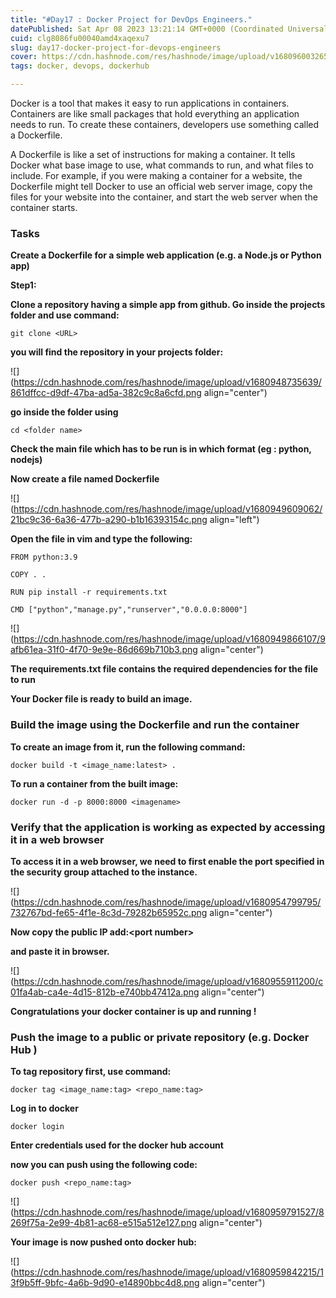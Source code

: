```yaml
---
title: "#Day17 : Docker Project for DevOps Engineers."
datePublished: Sat Apr 08 2023 13:21:14 GMT+0000 (Coordinated Universal Time)
cuid: clg8086fu00040amd4xaqexu7
slug: day17-docker-project-for-devops-engineers
cover: https://cdn.hashnode.com/res/hashnode/image/upload/v1680960032654/b12ef1a1-41a4-406b-a363-5f0e3b148094.png
tags: docker, devops, dockerhub

---
```


Docker is a tool that makes it easy to run applications in containers. Containers are like small packages that hold everything an application needs to run. To create these containers, developers use something called a Dockerfile.

A Dockerfile is like a set of instructions for making a container. It tells Docker what base image to use, what commands to run, and what files to include. For example, if you were making a container for a website, the Dockerfile might tell Docker to use an official web server image, copy the files for your website into the container, and start the web server when the container starts.

### Tasks

**Create a Dockerfile for a simple web application (e.g. a Node.js or Python app)**

**Step1:**

**Clone a repository having a simple app from github. Go inside the projects folder and use command:**

`git clone <URL>`

**you will find the repository in your projects folder:**

![](https://cdn.hashnode.com/res/hashnode/image/upload/v1680948735639/861dffcc-d9df-47ba-ad5a-382c9c8a6cfd.png align="center")

**go inside the folder using**

`cd <folder name>`

**Check the main file which has to be run is in which format (eg : python, nodejs)**

**Now create a file named Dockerfile**

![](https://cdn.hashnode.com/res/hashnode/image/upload/v1680949609062/21bc9c36-6a36-477b-a290-b1b16393154c.png align="left")

**Open the file in vim and type the following:**

`FROM python:3.9`

`COPY . .`

`RUN pip install -r requirements.txt`

`CMD ["python","manage.py","runserver","0.0.0.0:8000"]`

![](https://cdn.hashnode.com/res/hashnode/image/upload/v1680949866107/9afb61ea-31f0-4f70-9e9e-86d669b710b3.png align="center")

**The requirements.txt file contains the required dependencies for the file to run**

**Your Docker file is ready to build an image.**

### Build the image using the Dockerfile and run the container

**To create an image from it, run the following command:**

`docker build -t <image_name:latest> .`

**To run a container from the built image:**

`docker run -d -p 8000:8000 <imagename>`

### Verify that the application is working as expected by accessing it in a web browser

**To access it in a web browser, we need to first enable the port specified in the security group attached to the instance.**

![](https://cdn.hashnode.com/res/hashnode/image/upload/v1680954799795/732767bd-fe65-4f1e-8c3d-79282b65952c.png align="center")

**Now copy the public IP add:&lt;port number&gt;**

**and paste it in browser.**

![](https://cdn.hashnode.com/res/hashnode/image/upload/v1680955911200/c01fa4ab-ca4e-4d15-812b-e740bb47412a.png align="center")

**Congratulations your docker container is up and running !**

### Push the image to a public or private repository (e.g. Docker Hub )

**To tag repository first, use command:**

`docker tag <image_name:tag> <repo_name:tag>`

**Log in to docker**

`docker login`

**Enter credentials used for the docker hub account**

**now you can push using the following code:**

`docker push <repo_name:tag>`

![](https://cdn.hashnode.com/res/hashnode/image/upload/v1680959791527/8269f75a-2e99-4b81-ac68-e515a512e127.png align="center")

**Your image is now pushed onto docker hub:**

![](https://cdn.hashnode.com/res/hashnode/image/upload/v1680959842215/13f9b5ff-9bfc-4a6b-9d90-e14890bbc4d8.png align="center")